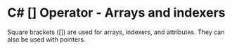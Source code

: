 # C# [] Operator - Arrays and indexers

Square brackets ([]) are used for arrays, indexers, and attributes. They can also be used with pointers.
